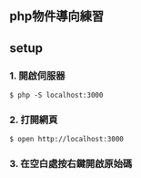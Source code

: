 php物件導向練習
---
## setup
### 1. 開啟伺服器

`$ php -S localhost:3000`

### 2. 打開網頁

`$ open http://localhost:3000`

### 3. 在空白處按右鍵開啟原始碼